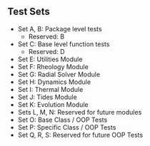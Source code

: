 ## Test Sets
- Set A, B: Package level tests
    - Reserved: B
- Set C: Base level function tests
    - Reserved: D
- Set E: Utilities Module
- Set F: Rheology Module
- Set G: Radial Solver Module
- Set H: Dynamics Module
- Set I: Thermal Module
- Set J: Tides Module
- Set K: Evolution Module
- Sets L, M, N: Reserved for future modules
- Set O: Base Class / OOP Tests
- Set P: Specific Class / OOP Tests
- Set Q, R, S: Reserved for future OOP Tests